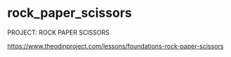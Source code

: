 # rock_paper_scissors
PROJECT: ROCK PAPER SCISSORS

https://www.theodinproject.com/lessons/foundations-rock-paper-scissors